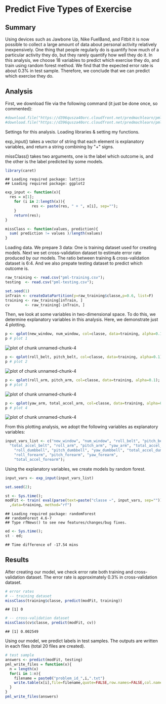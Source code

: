 Predict Five Types of Exercise
========================================================

## Summary
Using devices such as Jawbone Up, Nike FuelBand, and Fitbit it is now possible to collect a large amount of data about personal activity relatively inexpensively. One thing that people regularly do is quantify how much of a particular activity they do, but they rarely quantify how well they do it. 
In this analysis, we choose 18 variables to predict which exercise they do, 
and train using random forest method.
We find that the expected error rate is about 0.3% in test sample.
Therefore, we conclude that we can predict which exercise they do.


## Analysis
First, we download file via the following command (it just be done once, 
so commented):

```r
#download.file("https://d396qusza40orc.cloudfront.net/predmachlearn/pml-training.csv", destfile="pml-training.csv", method="curl");
#download.file("https://d396qusza40orc.cloudfront.net/predmachlearn/pml-testing.csv", destfile="pml-testing.csv", method="curl");
```

Settings for this analysis. Loading libraries & setting my functions.

exp_input() takes a vector of string that each element is explanatory variables, 
and return a string combining by "+" signs.

missClass() takes two arguments, one is the label which outcome is, and 
the other is the label predicted by some models.

```r
library(caret)
```

```
## Loading required package: lattice
## Loading required package: ggplot2
```

```r
exp_input <- function(x){
  res = x[1];
	for (i in 2:length(x)){
			res <- paste(res, " + ", x[i], sep="");
	}
	return(res);
}

missClass <- function(values, prediction){
  sum( prediction != values )/length(values)
}
```

Loading data. 
We prepare 3 data: One is training dataset used for creating models.
Next we set cross-validation dataset to estimate error rate 
produced by our models.
The ratio between training & cross-validation dataset is 6:4.
And we also prepate testing dataset to predict which outcome is.

```r
raw_training <- read.csv("pml-training.csv");
testing  <- read.csv("pml-testing.csv");

set.seed(1)
inTrain <- createDataPartition(y=raw_training$classe,p=0.6, list=F)
training <- raw_training[inTrain, ]
cv       <- raw_training[-inTrain, ]
```

Then, we look at some variables in two-dimensional space.
To do this, we determine explanatory variables in this analysis.
Here, we demonstrate just 4 plotting.

```r
p <- qplot(new_window, num_window, col=classe, data=training, alpha=0.1);
p # plot 1
```

![plot of chunk unnamed-chunk-4](figure/unnamed-chunk-41.png) 

```r
p <- qplot(roll_belt, pitch_belt, col=classe, data=training, alpha=0.1);
p # plot 2
```

![plot of chunk unnamed-chunk-4](figure/unnamed-chunk-42.png) 

```r
p <- qplot(roll_arm, pitch_arm, col=classe, data=training, alpha=0.1);
p # plot 3
```

![plot of chunk unnamed-chunk-4](figure/unnamed-chunk-43.png) 

```r
p <- qplot(yaw_arm, total_accel_arm, col=classe, data=training, alpha=0.1);
p # plot 4
```

![plot of chunk unnamed-chunk-4](figure/unnamed-chunk-44.png) 

From this plotting analysis, we adopt the following variables as explanatory variables:


```r
input_vars_list <- c("new_window", "num_window", "roll_belt", "pitch_belt", "yaw_belt", 
  "total_accel_belt", "roll_arm", "pitch_arm", "yaw_arm", "total_accel_arm", 
	"roll_dumbbell", "pitch_dumbbell", "yaw_dumbbell", "total_accel_dumbbell",
	"roll_forearm", "pitch_forearm", "yaw_forearm", 
	"total_accel_forearm");
```


Using the explanatory variables, we create models by random forest.

```r
input_vars <- exp_input(input_vars_list)

set.seed(2);

st <- Sys.time();
modFit <- train( eval(parse(text=paste("classe ~", input_vars, sep="")))
  ,data=training, method="rf")
```

```
## Loading required package: randomForest
## randomForest 4.6-7
## Type rfNews() to see new features/changes/bug fixes.
```

```r
ed <- Sys.time();
st - ed;
```

```
## Time difference of -17.54 mins
```

## Results
After creating our model, we check error rate both training and 
cross-validation dataset.
The error rate is approximately 0.3% in cross-validation dataset. 

```r
# error rates
# -- training dataset
missClass(training$classe, predict(modFit, training))
```

```
## [1] 0
```

```r
# -- cross-validation dataset
missClass(cv$classe, predict(modFit, cv))
```

```
## [1] 0.002549
```

Using our model, we predict labels in test samples.
The outputs are written in each files (total 20 files are created).

```r
# test sample
answers <- predict(modFit, testing)
pml_write_files = function(x){
  n = length(x)
  for(i in 1:n){
    filename = paste0("problem_id_",i,".txt")
    write.table(x[i],file=filename,quote=FALSE,row.names=FALSE,col.names=FALSE)
  }
}
pml_write_files(answers)
```



